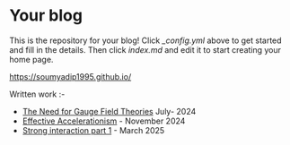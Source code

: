 # Your blog

This is the repository for your blog! Click *_config.yml* above to get started and fill in the details. Then click *index.md* and edit it to start creating your home page.

https://soumyadip1995.github.io/


Written work :-


- [The Need for Gauge Field Theories](https://soumyadip1995.github.io/images/writeups/The_need_for_Gauge_Field_Theories.pdf) July- 2024
- [Effective Accelerationism](https://soumyadip1995.github.io/images/writeups/2024-11-08-Effective%20Accelerationism.pdf) - November 2024
- [Strong interaction part 1](https://soumyadip1995.github.io/images/writeups/Strong_interaction__part_1.pdf) - March 2025
